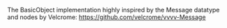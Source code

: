 ﻿The BasicObject implementation highly inspired by the Message datatype and nodes by Velcrome:
https://github.com/velcrome/vvvv-Message